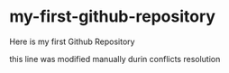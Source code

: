 # my-first-github-repository
Here is my first Github Repository

this line was modified manually durin conflicts resolution